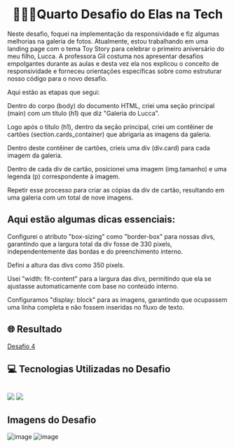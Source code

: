 
<div align="center"> <h1> 👩🏾‍💻Quarto Desafio do Elas na Tech</h1> </div>

Neste desafio, foquei na implementação da responsividade e fiz algumas melhorias na galeria de fotos. Atualmente, estou trabalhando em uma landing page com o tema Toy Story para celebrar o primeiro aniversário do meu filho, Lucca. A professora Gil costuma nos apresentar desafios empolgantes durante as aulas e desta vez ela nos explicou o conceito de responsividade e forneceu orientações específicas sobre como estruturar nosso código para o novo desafio.

Aqui estão as etapas que segui:

Dentro do corpo (body) do documento HTML, criei uma seção principal (main) com um título (h1) que diz "Galeria do Lucca".

Logo após o título (h1), dentro da seção principal, criei um contêiner de cartões (section.cards_container) que abrigaria as imagens da galeria.

Dentro deste contêiner de cartões, crieis uma div (div.card) para cada imagem da galeria.

Dentro de cada div de cartão, posicionei uma imagem (img.tamanho) e uma legenda (p) correspondente à imagem.

Repetir esse processo para criar as cópias da div de cartão, resultando em uma galeria com um total de nove imagens.

## Aqui estão algumas dicas essenciais:

Configurei o atributo "box-sizing" como "border-box" para nossas divs, garantindo que a largura total da div fosse de 330 pixels, independentemente das bordas e do preenchimento interno.

Defini a altura das divs como 350 pixels.

Usei "width: fit-content" para a largura das divs, permitindo que ela se ajustasse automaticamente com base no conteúdo interno.

Configuramos "display: block" para as imagens, garantindo que ocupassem uma linha completa e não fossem inseridas no fluxo de texto.

<h2> 🌐 Resultado </h2> 
<a href="https://kathllynsantos.github.io/Elas-Na-Tech-Desafio4/" target="_blank"> Desafio 4</a>

<h2> 💻 Tecnologias Utilizadas no Desafio</h2>

<div stayle="display: inline_block"><br/>
<img src= "https://img.shields.io/badge/HTML5-E34F26?style=for-the-badge&logo=html5&logoColor=white"/>
<img src= "https://img.shields.io/badge/CSS3-1572B6?style=for-the-badge&logo=css3&logoColor=white"/>
</div>
<h2> Imagens do Desafio </h2>

![image](https://github.com/KathllynSantos/Elas-Na-Tech-Desafio4/assets/120657741/6b635307-8afd-4af3-848f-558a792729a8)
![image](https://github.com/KathllynSantos/Elas-Na-Tech-Desafio4/assets/120657741/e2fbde40-3449-41eb-ad54-9912179284af)



